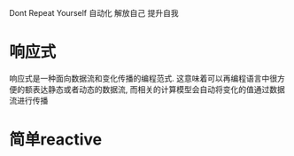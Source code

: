 Dont Repeat Yourself
自动化 解放自己 提升自我

# 响应式

响应式是一种面向数据流和变化传播的编程范式. 这意味着可以再编程语言中很方便的额表达静态或者动态的数据流, 而相关的计算模型会自动将变化的值通过数据流进行传播

# 简单reactive